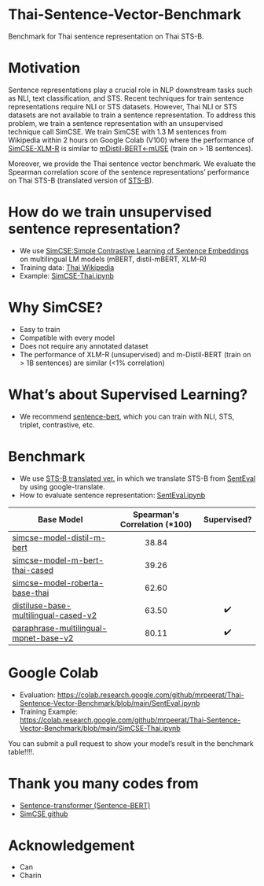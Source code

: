# Thai-Sentence-Vector-Benchmark
Benchmark for Thai sentence representation on Thai STS-B.

# Motivation
Sentence representations play a crucial role in NLP downstream tasks such as NLI, text classification, and STS.
Recent techniques for train sentence representations require NLI or STS datasets. 
However, Thai NLI or STS datasets are not available to train a sentence representation.
To address this problem, we train a sentence representation with an unsupervised technique call SimCSE.
We train SimCSE with 1.3 M sentences from Wikipedia within 2 hours on Google Colab (V100) where the performance of [SimCSE-XLM-R](https://huggingface.co/mrp/simcse-model-roberta-base-thai) is similar to [mDistil-BERT<-mUSE](https://huggingface.co/sentence-transformers/distiluse-base-multilingual-cased-v2) (train on > 1B sentences).

Moreover, we provide the Thai sentence vector benchmark. We evaluate the Spearman correlation score of the sentence representations’ performance on Thai STS-B (translated version of [STS-B](https://github.com/facebookresearch/SentEval)).

# How do we train unsupervised sentence representation?
- We use [SimCSE:Simple Contrastive Learning of Sentence Embeddings](https://arxiv.org/pdf/2104.08821.pdf) on multilingual LM models (mBERT, distil-mBERT, XLM-R) 
- Training data: [Thai Wikipedia](https://github.com/PyThaiNLP/ThaiWiki-clean/releases/tag/20210620?fbclid=IwAR2_CtHJ_6od9z5-0hsolwcNYJH03e5qk_XXkoxDpOQivmo8QreYFQS3JuQ)
- Example: [SimCSE-Thai.ipynb](https://github.com/mrpeerat/Thai-Sentence-Vector-Benchmark/blob/main/SimCSE-Thai.ipynb)

# Why SimCSE?
- Easy to train
- Compatible with every model
- Does not require any annotated dataset
- The performance of XLM-R (unsupervised) and m-Distil-BERT (train on > 1B sentences) are similar (<1% correlation)

# What’s about Supervised Learning?
- We recommend [sentence-bert](https://github.com/UKPLab/sentence-transformers), which you can train with NLI, STS, triplet, contrastive, etc.

# Benchmark
- We use [STS-B translated ver.](https://github.com/mrpeerat/Thai-Sentence-Vector-Benchmark/blob/main/sts-test_th.csv) in which we translate STS-B from [SentEval](https://github.com/facebookresearch/SentEval) by using google-translate.
- How to evaluate sentence representation: [SentEval.ipynb](https://github.com/mrpeerat/Thai-Sentence-Vector-Benchmark/blob/main/SentEval.ipynb) 

| Base Model  | Spearman's Correlation (*100) | Supervised? |
| ------------- | :-------------: | :-------------: |
| [simcse-model-distil-m-bert](https://huggingface.co/mrp/simcse-model-distil-m-bert)  | 38.84  |
| [simcse-model-m-bert-thai-cased](https://huggingface.co/mrp/simcse-model-m-bert-thai-cased)  | 39.26  | 
| [simcse-model-roberta-base-thai](https://huggingface.co/mrp/simcse-model-roberta-base-thai)  | 62.60  | 
| [distiluse-base-multilingual-cased-v2](https://huggingface.co/sentence-transformers/distiluse-base-multilingual-cased-v2)  | 63.50  | :heavy_check_mark:
| [paraphrase-multilingual-mpnet-base-v2](https://huggingface.co/sentence-transformers/paraphrase-multilingual-mpnet-base-v2)  | 80.11  | :heavy_check_mark:

# Google Colab
- Evaluation: https://colab.research.google.com/github/mrpeerat/Thai-Sentence-Vector-Benchmark/blob/main/SentEval.ipynb
- Training Example: https://colab.research.google.com/github/mrpeerat/Thai-Sentence-Vector-Benchmark/blob/main/SimCSE-Thai.ipynb

You can submit a pull request to show your model’s result in the benchmark table!!!!.

# Thank you many codes from
- [Sentence-transformer (Sentence-BERT)](https://github.com/UKPLab/sentence-transformers)
- [SimCSE github](https://github.com/princeton-nlp/SimCSE)

# Acknowledgement 
- Can
- Charin
